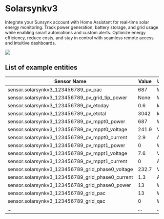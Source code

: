 # Solarsynkv3

Integrate your Sunsynk account with Home Assistant for real-time solar energy monitoring. Track power generation, battery storage, and grid usage while enabling smart automations and custom alerts. Optimize energy efficiency, reduce costs, and stay in control with seamless remote access and intuitive dashboards.

![](https://github.com/martinville/solarsynkv3/blob/main/doc/scriptstarted.png)

## List of example entities

| Sensor Name                                       | Value  | Unit  | Status |
|---------------------------------------------------|--------|-------|--------|
| sensor.solarsynkv3_123456789_pv_pac              | 687    | W     | OK     |
| sensor.solarsynkv3_123456789_pv_grid_tip_power   | None   | W     | OK     |
| sensor.solarsynkv3_123456789_pv_etoday          | 0.6    | kWh   | OK     |
| sensor.solarsynkv3_123456789_pv_etotal          | 3042   | kWh   | OK     |
| sensor.solarsynkv3_123456789_pv_mppt0_power     | 687    | W     | OK     |
| sensor.solarsynkv3_123456789_pv_mppt0_voltage   | 241.9  | V     | OK     |
| sensor.solarsynkv3_123456789_pv_mppt0_current   | 2.9    | A     | OK     |
| sensor.solarsynkv3_123456789_pv_mppt1_power     | 0      | W     | OK     |
| sensor.solarsynkv3_123456789_pv_mppt1_voltage   | 7.6    | V     | OK     |
| sensor.solarsynkv3_123456789_pv_mppt1_current   | 0      | A     | OK     |
| sensor.solarsynkv3_123456789_grid_phase0_voltage| 232.7  | V     | OK     |
| sensor.solarsynkv3_123456789_grid_phase0_current| 1.3    | A     | OK     |
| sensor.solarsynkv3_123456789_grid_phase0_power  | 13     | W     | OK     |
| sensor.solarsynkv3_123456789_grid_pac           | 13     | W     | OK     |
| sensor.solarsynkv3_123456789_grid_qac           | 0      | W     | OK     |
| ...                                             | ...    | ...   | ...    |

